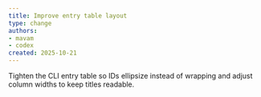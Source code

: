 ```yaml
---
title: Improve entry table layout
type: change
authors:
- mavam
- codex
created: 2025-10-21
---
```


Tighten the CLI entry table so IDs ellipsize instead of wrapping and adjust column widths to keep titles readable.
